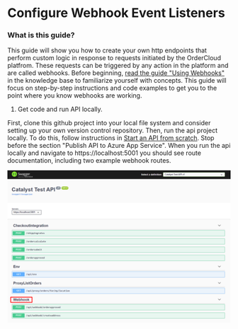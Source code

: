 # Configure Webhook Event Listeners 

### What is this guide?

This guide will show you how to create your own http endpoints that perform custom logic in response to requests initiated by the OrderCloud platfrom. These requests can be triggered by any action in the platform and are called webhooks. Before beginning, [read the guide "Using Webhooks"](https://ordercloud.io/knowledge-base/using-webhooks) in the knowledge base to familiarize yourself with concepts. This guide will focus on step-by-step instructions and code examples to get you to the point where you know webhooks are working. 

1. Get code and run API locally. 

First, clone this github project into your local file system and consider setting up your own version control repository. Then, run the api project locally. To do this, follow instructions in [Start an API from scratch](../SetupApi.md). Stop before the section "Publish API to Azure App Service". When you run the api locally and navigate to https://localhost:5001 you should see route documentation, including two example webhook routes.    

![Alt text](./webhook_route_docs.png "Route documentation for example webhooks")
